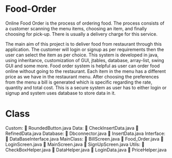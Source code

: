 # Food-Order
Online Food Order is the process of ordering food. The process consists of a customer scanning the menu items, choosing an item, and finally choosing for pick-up. There is usually a delivery charge for this service.

The main aim of this project is to deliver food from restaurant through this application. The customer will login or signup as per requirements then the user can select the item as per choice. This system is developed in java, using inheritance, customization of GUI, jtables, database, array-list, swing GUI and some more. Food order system is helpful as user can order food online without going to the restaurant. Each item in the menu has a different price as we have in the restaurant menu. After choosing the preferences from the menu a bill is generated which is specific regarding the rate, quantity and total cost. This is a secure system as user has to either login or signup and system uses database to store data in it.

# Class
Custom:
	RoundedButton.java
Data:
	CheckInsertData.java
	RefinedData.java
Database:
	Dbconnector.java
	InsertData.java
Interface:
	DataBaseInterface.java
MainClass:
	BillScreen.java
	Food_Order.java
	LoginScreen.java
	MainScreen.java
	SignUpScreen.java
Utils:
	CheckBoxHelper.java
	DataHelper.java
	LoginData.java
	PriceHelper.java

